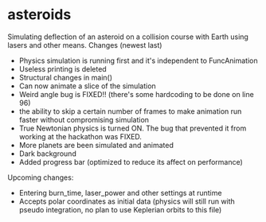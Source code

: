 # asteroids
Simulating deflection of an asteroid on a collision course with Earth using lasers and other means.
Changes (newest last)
- Physics simulation is running first and it's independent to FuncAnimation
- Useless printing is deleted
- Structural changes in main()
- Can now animate a slice of the simulation
- Weird angle bug is FIXED!! (there's some hardcoding to be done on line 96)
- the ability to skip a certain number of frames to make animation run faster without compromising simulation
- True Newtonian physics is turned ON. The bug that prevented it from working at the hackathon was FIXED.
- More planets are been simulated and animated
- Dark background
- Added progress bar (optimized to reduce its affect on performance)

Upcoming changes:
- Entering burn_time, laser_power and other settings at runtime
- Accepts polar coordinates as initial data (physics will still run with pseudo integration, no plan to use Keplerian orbits to this file)
